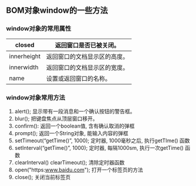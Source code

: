 ## BOM对象window的一些方法

### window对象的常用属性

| closed      | 返回窗口是否已被关闭。       |
| ----------- | ---------------------------- |
| innerheight | 返回窗口的文档显示区的高度。 |
| innerwidth  | 返回窗口的文档显示区的宽度。 |
| name        | 设置或返回窗口的名称。       |

### window对象常用方法

1. alert(); 显示带有一段消息和一个确认按钮的警告框。
2. blur(); 把键盘焦点从顶层窗口移开。
3. confirm(): 返回一个boolean值, 含有确认取消的弹框
4. prompt();  返回一个String对象, 能输入内容的弹框
5. setTimeout(“getTime()”, 1000);  定时器, 1000毫秒之后, 执行getTIme() 函数
6. setInterval(“getTime()”, 1000); 定时器, 每隔1000sm, 执行一次getTime() 函数
7. clearInterval() clearTimeout(); 清除定时器函数
8. open("https:www.baidu.com"); 打开一个标签页的方法
9. close(); 关闭当前标签页